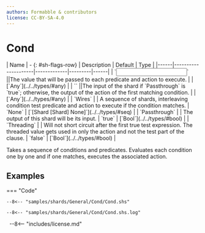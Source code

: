 ```yaml
---
authors: Formabble & contributors
license: CC-BY-SA-4.0
---
```



# Cond

<div class="sh-parameters" markdown="1">
| Name | - {: #sh-flags-row} | Description | Default | Type |
|------|---------------------|-------------|---------|------|
| `<input>` ||The value that will be passed to each predicate and action to execute. | | [`Any`](../../types/#any) |
| `<output>` ||The input of the shard if `Passthrough` is `true`; otherwise, the output of the action of the first matching condition. | | [`Any`](../../types/#any) |
| `Wires` |  | A sequence of shards, interleaving condition test predicate and action to execute if the condition matches. | `None` | [`[Shard [Shard] None]`](../../types/#seq) |
| `Passthrough` |  | The output of this shard will be its input. | `true` | [`Bool`](../../types/#bool) |
| `Threading` |  | Will not short circuit after the first true test expression. The threaded value gets used in only the action and not the test part of the clause. | `false` | [`Bool`](../../types/#bool) |

</div>

Takes a sequence of conditions and predicates. Evaluates each condition one by one and if one matches, executes the associated action.

## Examples

=== "Code"

  ```x86asm linenums="1"
  --8<-- "samples/shards/General/Cond/Cond.shs"
  ```

  ```
  --8<-- "samples/shards/General/Cond/Cond.shs.log"
  ```
&nbsp;
--8<-- "includes/license.md"

